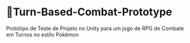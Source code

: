 # 👾Turn-Based-Combat-Prototype
Protótipo de Teste de Projeto no Unity para um jogo de RPG de Combate em Turnos no estilo Pokémon
